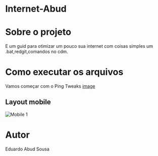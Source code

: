 # Internet-Abud

# Sobre o projeto
E um guid para otimizar um pouco sua internet com coisas simples um .bat,redgit,comandos no cdm.

# Como executar os arquivos
Vamos começar com o Ping Tweaks
[image](https://user-images.githubusercontent.com/82381207/132030490-822647fc-ae76-42d1-87ce-49e9ce0f993c.png)
## Layout mobile
![Mobile 1](https://raw.githubusercontent.com/acenelio/assets/ping.png)

# Autor

Eduardo Abud Sousa

